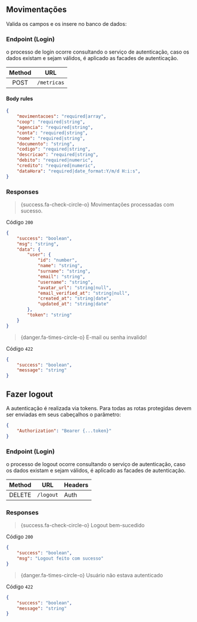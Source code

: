## Movimentações


Valida os campos e os insere no banco de dados:



### Endpoint (Login)

o processo de login ocorre consultando o serviço de autenticação, caso os dados existam e sejam válidos, é aplicado as facades de autenticação.

| Method |   URL    |
| :----: | :------: | 
|  POST  | `/metricas` |       

#### Body rules

```json
{
    "movimentacoes": "required|array",
    "coop": "required|string",
    "agencia": "required|string",
    "conta": "required|string",
    "nome": "required|string",
    "documento": "string",
    "codigo": "required|string",
    "descricao": "required|string",
    "debito": "required|numeric",
    "credito": "required|numeric",
    "dataHora": "required|date_format:Y/m/d H:i:s",
}
```

### Responses

> {success.fa-check-circle-o} Movimentações processadas com sucesso.

Código `200`

```json
{
    "success": "boolean",
    "msg": "string",
    "data": {
        "user": {
            "id": "number",
            "name": "string",
            "surname": "string",
            "email": "string",
            "username": "string",
            "avatar_url": "string|null",
            "email_verified_at": "string|null",
            "created_at": "string|date",
            "updated_at": "string|date"
        },
        "token": "string"
    }
}
```

> {danger.fa-times-circle-o} E-mail ou senha invalido!

Código `422`

```json
{
    "success": "boolean",
    "message": "string"
}
```

<a name="request-logout"></a>

## Fazer logout

A autenticação é realizada via tokens. Para todas as rotas protegidas devem ser enviadas em seus cabeçalhos o parâmetro:

```json
{
    "Authorization": "Bearer {...token}"
}
```

### Endpoint (Login)

o processo de logout ocorre consultando o serviço de autenticação, caso os dados existam e sejam válidos, é aplicado as facades de autenticação.

| Method |    URL    | Headers |
| :----: | :-------: | ------- |
| DELETE | `/logout` | Auth    |

### Responses

> {success.fa-check-circle-o} Logout bem-sucedido

Código `200`

```json
{
    "success": "boolean",
    "msg": "Logout feito com sucesso"
}
```

> {danger.fa-times-circle-o} Usuário não estava autenticado

Código `422`

```json
{
    "success": "boolean",
    "message": "string"
}
```
